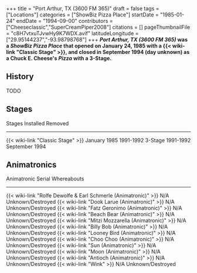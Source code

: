 +++
title = "Port Arthur, TX (3600 FM 365)"
draft = false
tags = ["Locations"]
categories = ["ShowBiz Pizza Place"]
startDate = "1985-01-24"
endDate = "1994-09-00"
contributors = ["Cheeseclassic","SuperCreamPiper2008"]
citations = []
pageThumbnailFile = "c8H7vtxuTJvwHy9K7WDX.avif"
latitudeLongitude = ["29.95144237","-93.98798768"]
+++
***Port Arthur, TX (3600 FM 365)* was a *ShowBiz Pizza Place* that opened on January 24, 1985 with a {{< wiki-link "Classic Stage" >}}, and closed in September 1994 (day unknown) as a Chuck E. Cheese's *Pizza* with a 3-Stage.**

## History

TODO

## Stages

  Stages                                  Installed      Removed
  --------------------------------------- -------------- ----------------
  {{< wiki-link "Classic Stage" >}}   January 1985   1991-1992
  3-Stage                                 1991-1992      September 1994

## Animatronics

  Animatronic                                                           Serial   Whereabouts
  --------------------------------------------------------------------- -------- -------------------
  {{< wiki-link "Rolfe Dewolfe & Earl Schmerle (Animatronic)" >}}   N/A      Unknown/Destroyed
  {{< wiki-link "Dook Larue (Animatronic)" >}}                      N/A      Unknown/Destroyed
  {{< wiki-link "Fatz Geronimo (Animatronic)" >}}                   N/A      Unknown/Destroyed
  {{< wiki-link "Beach Bear (Animatronic)" >}}                      N/A      Unknown/Destroyed
  {{< wiki-link "Mitzi Mozzarella (Animatronic)" >}}                N/A      Unknown/Destroyed
  {{< wiki-link "Billy Bob (Animatronic)" >}}                       N/A      Unknown/Destroyed
  {{< wiki-link "Looney Bird (Animatronic)" >}}                     N/A      Unknown/Destroyed
  {{< wiki-link "Choo Choo (Animatronic)" >}}                       N/A      Unknown/Destroyed
  {{< wiki-link "Sun (Animatronic)" >}}                             N/A      Unknown/Destroyed
  {{< wiki-link "Moon (Animatronic)" >}}                            N/A      Unknown/Destroyed
  {{< wiki-link "Antioch (Animatronic)" >}}                         N/A      Unknown/Destroyed
  {{< wiki-link "Wink" >}}                                          N/A      Unknown/Destroyed
